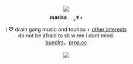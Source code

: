 <p align="center">
  <img src="https://pix.crd.co/assets/images/gallery15/461b06ae.png">
  <br><b>marisa</b>ㅤ ༘✟٭
  <br> i <b>♡</b> drain gang music and touhou + <a href="https://pastes.cc/bIadee">other interests</a> 
  <br> do not be afraid to sit w me i dont mind. 
  <br> <a href="https://pastes.cc/crest">bundlrs</a>，<a href="https://pronouns.cc/@crest">prns.cc</a>
  <br><br><a href="https://www.last.fm/user/IHateMemphis"><img src="https://lastfm-recently-played.vercel.app/api?user=IHateMemphis&width=350&count=7&show_user=header&loved=true&header_style=normal_stats&bg_color=0000"></a>
</p>
